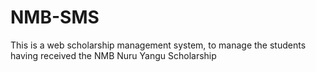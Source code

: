 # NMB-SMS
This is a web scholarship management system, to manage the students having received the NMB Nuru Yangu Scholarship
